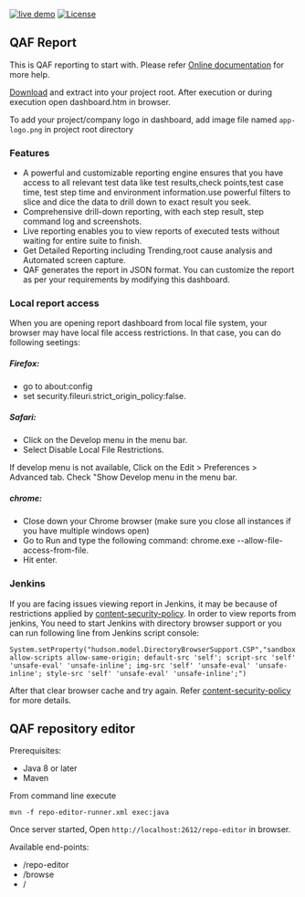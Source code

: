 [![live demo](https://img.shields.io/static/v1?label=Dashboard&message=Live%20Demo&color=pista)](https://qmetry.github.io/qaf/latest/dashboard.htm)
[![License](https://img.shields.io/github/license/infostretch/qaf-report.svg)](http://www.opensource.org/licenses/mit-license.php)

## QAF Report 

This is QAF reporting to start with. Please refer [Online documentation](https://qmetry.github.io/qaf/latest/qaf_reporting.html) for more help.

[Download](https://github.com/infostretch/qaf-report/archive/master.zip) and extract into your project root. After execution or during execution open dashboard.htm in browser. 

To add your project/company logo in dashboard, add image file named `app-logo.png` in project root directory

### Features
 
<ul>
<li>A powerful and customizable reporting engine ensures that you have access to all relevant test data like test results,check points,test case time, test step time and environment information.use powerful filters to slice and dice the data to drill down to exact result you seek.</li>
<li>Comprehensive drill-down reporting, with each step result, step command log and screenshots.</li>
<li>Live reporting enables you to view reports of executed tests without waiting for entire suite to finish.</li>
<li>Get Detailed Reporting including Trending,root cause analysis and Automated screen capture.</li>
<li>QAF generates the report in JSON format. You can customize the report as per your requirements by modifying this dashboard.</li>
</ul>

### Local report access
When you are opening report dashboard from local file system, your browser may have local file access restrictions. In that case, you can do following seetings:

##### Firefox:
 - go to about:config
 - set security.fileuri.strict_origin_policy:false. 
##### Safari:
 - Click on the Develop menu in the menu bar. 
 - Select Disable Local File Restrictions.
 
If develop menu is not available, Click on the Edit > Preferences > Advanced tab. Check "Show Develop menu in the menu bar.

##### chrome:
 - Close down your Chrome browser (make sure you close all instances if you have multiple windows open)
 - Go to Run and type the following command: chrome.exe --allow-file-access-from-file.
 - Hit enter.

### Jenkins
If you are facing issues viewing report in Jenkins, it may be because of restrictions applied by [content-security-policy](https://www.jenkins.io/doc/book/security/configuring-content-security-policy/).
In order to view reports from jenkins, You need to start Jenkins with directory browser support or you can run following line from Jenkins script console:

```
System.setProperty("hudson.model.DirectoryBrowserSupport.CSP","sandbox allow-scripts allow-same-origin; default-src 'self'; script-src 'self' 'unsafe-eval' 'unsafe-inline'; img-src 'self' 'unsafe-eval' 'unsafe-inline'; style-src 'self' 'unsafe-eval' 'unsafe-inline';")
```
After that clear browser cache and try again. Refer [content-security-policy](https://www.jenkins.io/doc/book/security/configuring-content-security-policy/) for more details.

## QAF repository editor

Prerequisites:
 - Java 8 or later
 - Maven
 
From command line execute

```
mvn -f repo-editor-runner.xml exec:java

```

Once server started, Open `http://localhost:2612/repo-editor` in browser.

Available end-points:
 - /repo-editor
 - /browse
 - /

